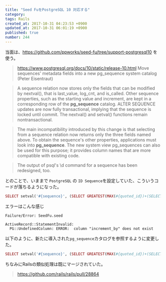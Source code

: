 ```yaml
---
title: "Seed FuをPostgreSQL 10 対応する"
category: 
tags: Rails
created_at: 2017-10-31 04:23:53 +0900
updated_at: 2017-10-31 06:01:19 +0900
published: true
number: 244
---
```


当面は、https://github.com/ppworks/seed-fu/tree/support-postgresql10 を使う。

> https://www.postgresql.org/docs/10/static/release-10.html
> Move sequences' metadata fields into a new pg_sequence system catalog (Peter Eisentraut)

> A sequence relation now stores only the fields that can be modified by nextval(), that is last_value, log_cnt, and is_called. Other sequence properties, such as the starting value and increment, are kept in a corresponding row of the **pg_sequence** catalog. ALTER SEQUENCE updates are now fully transactional, implying that the sequence is locked until commit. The nextval() and setval() functions remain nontransactional.

> The main incompatibility introduced by this change is that selecting from a sequence relation now returns only the three fields named above. To obtain the sequence's other properties, applications must look into **pg_sequence**. The new system view pg_sequences can also be used for this purpose; it provides column names that are more compatible with existing code.

> The output of psql's \d command for a sequence has been redesigned, too.

とのことで、いままで `PostgreSQL` の `ID Sequence`を設定していた、こういうコードが落ちるようになった。

```ruby
SELECT setval('#{sequence}', (SELECT GREATEST(MAX(#{quoted_id})+(SELECT increment_by FROM #{sequence}), (SELECT min_value FROM #{sequence})) FROM #{@model_class.quoted_table_name}), false)
```

エラーはこんな感じ

```
Failure/Error: SeedFu.seed

ActiveRecord::StatementInvalid:
  PG::UndefinedColumn: ERROR:  column "increment_by" does not exist
```

以下のように、新たに導入された`pg_sequence`カタログを参照するように変更した。

```ruby
SELECT setval('#{sequence}', (SELECT GREATEST(MAX(#{quoted_id})+(SELECT seqincrement FROM pg_sequence WHERE seqrelid = '#{sequence}'::regclass), (SELECT seqmin FROM pg_sequence WHERE seqrelid = '#{sequence}'::regclass)) FROM #{@model_class.quoted_table_name}), 
```

ちなみにRailsの類似処理は既にマージされていた。

> https://github.com/rails/rails/pull/28864
